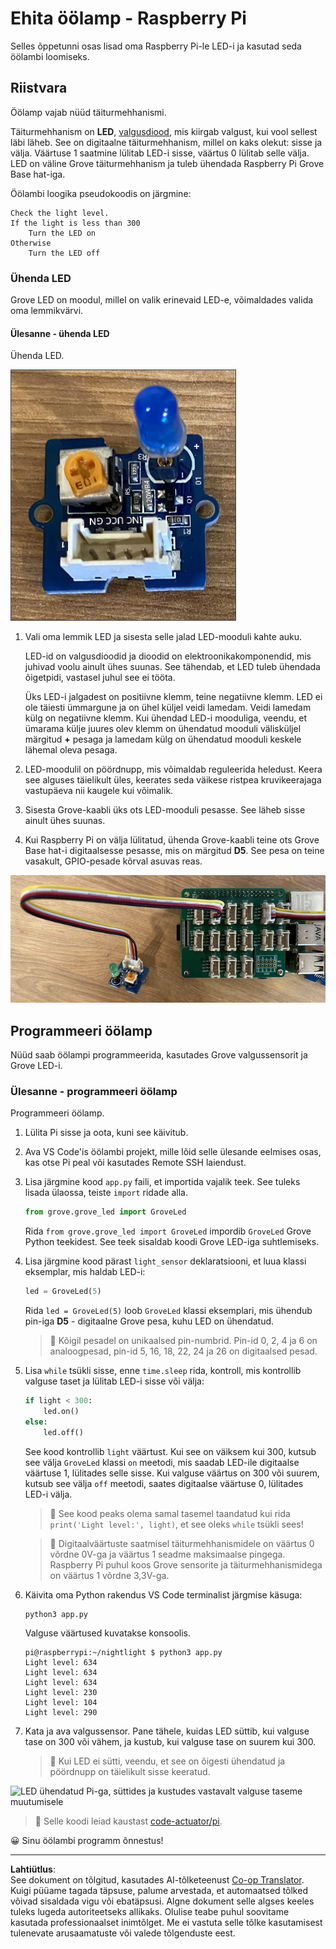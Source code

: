 <!--
CO_OP_TRANSLATOR_METADATA:
{
  "original_hash": "4db8a3879a53490513571df2f6cf7641",
  "translation_date": "2025-10-11T11:33:23+00:00",
  "source_file": "1-getting-started/lessons/3-sensors-and-actuators/pi-actuator.md",
  "language_code": "et"
}
-->
# Ehita öölamp - Raspberry Pi

Selles õppetunni osas lisad oma Raspberry Pi-le LED-i ja kasutad seda öölambi loomiseks.

## Riistvara

Öölamp vajab nüüd täiturmehhanismi.

Täiturmehhanism on **LED**, [valgusdiood](https://wikipedia.org/wiki/Light-emitting_diode), mis kiirgab valgust, kui vool sellest läbi läheb. See on digitaalne täiturmehhanism, millel on kaks olekut: sisse ja välja. Väärtuse 1 saatmine lülitab LED-i sisse, väärtus 0 lülitab selle välja. LED on väline Grove täiturmehhanism ja tuleb ühendada Raspberry Pi Grove Base hat-iga.

Öölambi loogika pseudokoodis on järgmine:

```output
Check the light level.
If the light is less than 300
    Turn the LED on
Otherwise
    Turn the LED off
```

### Ühenda LED

Grove LED on moodul, millel on valik erinevaid LED-e, võimaldades valida oma lemmikvärvi.

#### Ülesanne - ühenda LED

Ühenda LED.

![Grove LED](../../../../../translated_images/grove-led.6c853be93f473cf2c439cfc74bb1064732b22251a83cedf66e62f783f9cc1a79.et.png)

1. Vali oma lemmik LED ja sisesta selle jalad LED-mooduli kahte auku.

    LED-id on valgusdioodid ja dioodid on elektroonikakomponendid, mis juhivad voolu ainult ühes suunas. See tähendab, et LED tuleb ühendada õigetpidi, vastasel juhul see ei tööta.

    Üks LED-i jalgadest on positiivne klemm, teine negatiivne klemm. LED ei ole täiesti ümmargune ja on ühel küljel veidi lamedam. Veidi lamedam külg on negatiivne klemm. Kui ühendad LED-i mooduliga, veendu, et ümarama külje juures olev klemm on ühendatud mooduli välisküljel märgitud **+** pesaga ja lamedam külg on ühendatud mooduli keskele lähemal oleva pesaga.

1. LED-moodulil on pöördnupp, mis võimaldab reguleerida heledust. Keera see alguses täielikult üles, keerates seda väikese ristpea kruvikeerajaga vastupäeva nii kaugele kui võimalik.

1. Sisesta Grove-kaabli üks ots LED-mooduli pesasse. See läheb sisse ainult ühes suunas.

1. Kui Raspberry Pi on välja lülitatud, ühenda Grove-kaabli teine ots Grove Base hat-i digitaalsesse pesasse, mis on märgitud **D5**. See pesa on teine vasakult, GPIO-pesade kõrval asuvas reas.

![Grove LED ühendatud pesaga D5](../../../../../translated_images/pi-led.97f1d474981dc35d1c7996c7b17de355d3d0a6bc9606d79fa5f89df933415122.et.png)

## Programmeeri öölamp

Nüüd saab öölampi programmeerida, kasutades Grove valgussensorit ja Grove LED-i.

### Ülesanne - programmeeri öölamp

Programmeeri öölamp.

1. Lülita Pi sisse ja oota, kuni see käivitub.

1. Ava VS Code'is öölambi projekt, mille lõid selle ülesande eelmises osas, kas otse Pi peal või kasutades Remote SSH laiendust.

1. Lisa järgmine kood `app.py` faili, et importida vajalik teek. See tuleks lisada ülaossa, teiste `import` ridade alla.

    ```python
    from grove.grove_led import GroveLed
    ```

    Rida `from grove.grove_led import GroveLed` impordib `GroveLed` Grove Python teekidest. See teek sisaldab koodi Grove LED-iga suhtlemiseks.

1. Lisa järgmine kood pärast `light_sensor` deklaratsiooni, et luua klassi eksemplar, mis haldab LED-i:

    ```python
    led = GroveLed(5)
    ```

    Rida `led = GroveLed(5)` loob `GroveLed` klassi eksemplari, mis ühendub pin-iga **D5** - digitaalne Grove pesa, kuhu LED on ühendatud.

    > 💁 Kõigil pesadel on unikaalsed pin-numbrid. Pin-id 0, 2, 4 ja 6 on analoogpesad, pin-id 5, 16, 18, 22, 24 ja 26 on digitaalsed pesad.

1. Lisa `while` tsükli sisse, enne `time.sleep` rida, kontroll, mis kontrollib valguse taset ja lülitab LED-i sisse või välja:

    ```python
    if light < 300:
        led.on()
    else:
        led.off()
    ```

    See kood kontrollib `light` väärtust. Kui see on väiksem kui 300, kutsub see välja `GroveLed` klassi `on` meetodi, mis saadab LED-ile digitaalse väärtuse 1, lülitades selle sisse. Kui valguse väärtus on 300 või suurem, kutsub see välja `off` meetodi, saates digitaalse väärtuse 0, lülitades LED-i välja.

    > 💁 See kood peaks olema samal tasemel taandatud kui rida `print('Light level:', light)`, et see oleks `while` tsükli sees!

    > 💁 Digitaalväärtuste saatmisel täiturmehhanismidele on väärtus 0 võrdne 0V-ga ja väärtus 1 seadme maksimaalse pingega. Raspberry Pi puhul koos Grove sensorite ja täiturmehhanismidega on väärtus 1 võrdne 3,3V-ga.

1. Käivita oma Python rakendus VS Code terminalist järgmise käsuga:

    ```sh
    python3 app.py
    ```

    Valguse väärtused kuvatakse konsoolis.

    ```output
    pi@raspberrypi:~/nightlight $ python3 app.py 
    Light level: 634
    Light level: 634
    Light level: 634
    Light level: 230
    Light level: 104
    Light level: 290
    ```

1. Kata ja ava valgussensor. Pane tähele, kuidas LED süttib, kui valguse tase on 300 või vähem, ja kustub, kui valguse tase on suurem kui 300.

    > 💁 Kui LED ei sütti, veendu, et see on õigesti ühendatud ja pöördnupp on täielikult sisse keeratud.

![LED ühendatud Pi-ga, süttides ja kustudes vastavalt valguse taseme muutumisele](../../../../../images/pi-running-assignment-1-1.gif)

> 💁 Selle koodi leiad kaustast [code-actuator/pi](../../../../../1-getting-started/lessons/3-sensors-and-actuators/code-actuator/pi).

😀 Sinu öölambi programm õnnestus!

---

**Lahtiütlus**:  
See dokument on tõlgitud, kasutades AI-tõlketeenust [Co-op Translator](https://github.com/Azure/co-op-translator). Kuigi püüame tagada täpsuse, palume arvestada, et automaatsed tõlked võivad sisaldada vigu või ebatäpsusi. Algne dokument selle algses keeles tuleks lugeda autoriteetseks allikaks. Olulise teabe puhul soovitame kasutada professionaalset inimtõlget. Me ei vastuta selle tõlke kasutamisest tulenevate arusaamatuste või valede tõlgenduste eest.